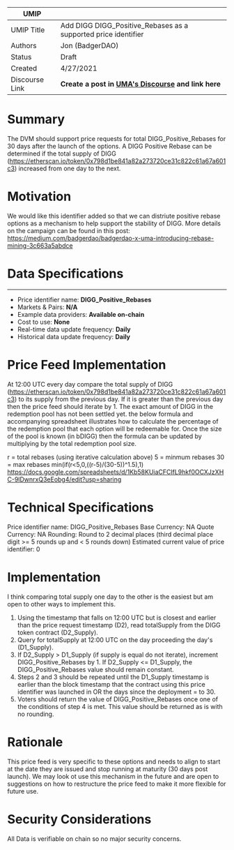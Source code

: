 
| UMIP                |                                                               |
| ------------------- | ------------------------------------------------------------- |
| UMIP Title          | Add DIGG DIGG_Positive_Rebases as a supported price identifier|
| Authors             | Jon (BadgerDAO)                                               |
| Status              | Draft                                                         |
| Created             | 4/27/2021                                                     |
| Discourse Link      | **Create a post in [UMA's Discourse](https://discourse.umaproject.org/c/umips/18) and link here**            |

# Summary 

The DVM should support price requests for total DIGG_Positive_Rebases for 30 days after the launch of the options. A DIGG Positive Rebase can be determined if the total supply of DIGG (https://etherscan.io/token/0x798d1be841a82a273720ce31c822c61a67a601c3) increased from one day to the next.


# Motivation

We would like this identifier added so that we can distriute positive rebase options as a mechanism to help support the stability of DIGG.  More details on the campaign can be found in this post:
https://medium.com/badgerdao/badgerdao-x-uma-introducing-rebase-mining-3c663a5abdce

# Data Specifications

-----------------------------------------
- Price identifier name: **DIGG_Positive_Rebases** 
- Markets & Pairs: **N/A**
- Example data providers: **Available on-chain** 
- Cost to use: **None**
- Real-time data update frequency: **Daily** 
- Historical data update frequency: **Daily** 

# Price Feed Implementation

At 12:00 UTC every day compare the total supply of DIGG (https://etherscan.io/token/0x798d1be841a82a273720ce31c822c61a67a601c3) to its supply from the previous day.  If it is greater than the previous day then the price feed should iterate by 1.  The exact amount of DIGG in the redemption pool has not been settled yet.  the below formula and accompanying spreadsheet illustrates how to calculate the percentage of the redemption pool that each option will be redeemable for.  Once the size of the pool is known (in bDIGG) then the formula can be updated by multiplying by the total redemption pool size.

r = total rebases (using iterative calculation above)
5 = minmum rebases
30 = max rebases
min(if(r<5,0,((r-5)/(30-5))^1.5),1)
https://docs.google.com/spreadsheets/d/1Kb58KUiaCFClfL9hkf0OCXJzXHC-9lDwnrxQ3eEobg4/edit?usp=sharing




# Technical Specifications

Price identifier name: DIGG_Positive_Rebases
Base Currency: NA
Quote Currency: NA
Rounding: Round to 2 decimal places (third decimal place digit >= 5 rounds up and < 5 rounds down)
Estimated current value of price identifier: 0

# Implementation

I think comparing total supply one day to the other is the easiest but am open to other ways to implement this.

1. Using the timestamp that falls on 12:00 UTC but is closest and earlier than the price request timestamp (D2), read totalSupply from the DIGG token contract (D2_Supply).
2. Query for totalSupply at 12:00 UTC on the day proceeding the day's (D1_Supply).
3. If D2_Supply > D1_Supply  (if supply is equal do not iterate), increment DIGG_Positive_Rebases by 1. If D2_Supply <= D1_Supply, the DIGG_Positive_Rebases value should remain constant.
4. Steps 2 and 3 should be repeated until the D1_Supply timestamp is earlier than the block timestamp that the contract using this price identifier was launched in OR the days since the deployment = to 30.
5. Voters should return the value of DIGG_Positive_Rebases once one of the conditions of step 4 is met. This value should be returned as is with no rounding.

# Rationale

This price feed is very specific to these options and needs to align to start at the date they are issued and stop running at maturity (30 days post launch).  We may look ot use this mechanism in the future and are open to suggestions on how to restructure the price feed to make it more flexible for future use.

# Security Considerations

All Data is verifiable on chain so no major security concerns.
